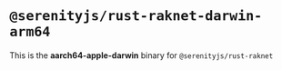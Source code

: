 # `@serenityjs/rust-raknet-darwin-arm64`

This is the **aarch64-apple-darwin** binary for `@serenityjs/rust-raknet`
